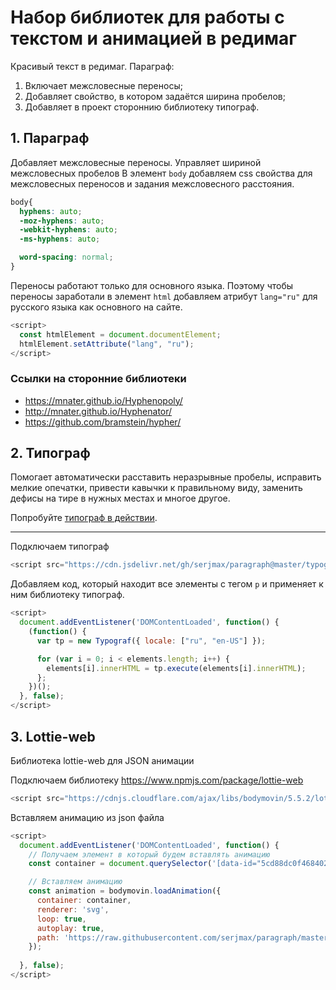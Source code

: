# Набор библиотек для работы с текстом и анимацией в редимаг
Красивый текст в редимаг. 
Параграф:
1. Включает межсловесные переносы;
1. Добавляет свойство, в котором задаётся ширина пробелов;
1. Добавляет в проект стороннию библиотеку типограф.

## 1. Параграф
Добавляет межсловесные переносы. Управляет шириной межсловесных пробелов
В элемент `body` добавляем css свойства для межсловесных переносов и задания межсловесного расстояния.
```css
body{
  hyphens: auto;
  -moz-hyphens: auto;
  -webkit-hyphens: auto;
  -ms-hyphens: auto;

  word-spacing: normal;
}
```

Переносы работают только для основного языка. Поэтому чтобы переносы заработали в элемент `html` добавляем атрибут `lang="ru"` для русского языка как основного на сайте.
```javascript
<script>
  const htmlElement = document.documentElement;
  htmlElement.setAttribute("lang", "ru");
</script>
```

### Ссылки на сторонние библиотеки
+ https://mnater.github.io/Hyphenopoly/
+ http://mnater.github.io/Hyphenator/
+ https://github.com/bramstein/hypher/

## 2. Типограф
Помогает автоматически расставить неразрывные пробелы, исправить мелкие опечатки, привести кавычки к правильному виду, заменить дефисы на тире в нужных местах и многое другое.

Попробуйте [типограф в действии](https://typograf.github.io).
___
Подключаем типограф
```js
<script src="https://cdn.jsdelivr.net/gh/serjmax/paragraph@master/typograf.min.js"></script>
```

Добавляем код, который находит все элементы с тегом `p` и применяет к ним библиотеку типограф.
```js
<script>
  document.addEventListener('DOMContentLoaded', function() {
  	(function() {
      var tp = new Typograf({ locale: ["ru", "en-US"] });

      for (var i = 0; i < elements.length; i++) {
        elements[i].innerHTML = tp.execute(elements[i].innerHTML);
      };
    })();
  }, false);
</script>
```

## 3. Lottie-web
Библиотека lottie-web для JSON анимации

Подключаем библиотеку https://www.npmjs.com/package/lottie-web

```js
<script src="https://cdnjs.cloudflare.com/ajax/libs/bodymovin/5.5.2/lottie_svg.min.js"></script>
```

Вставляем анимацию из json файла

```js
<script>
  document.addEventListener('DOMContentLoaded', function() {
    // Получаем элемент в который будем вставлять анимацию
    const container = document.querySelector('[data-id="5cd88dc0f468402c4a53e9e0"]');

    // Вставляем анимацию
    const animation = bodymovin.loadAnimation({
      container: container,
      renderer: 'svg',
      loop: true,
      autoplay: true,
      path: 'https://raw.githubusercontent.com/serjmax/paragraph/master/data.json'
    });
    
  }, false);
</script>
```